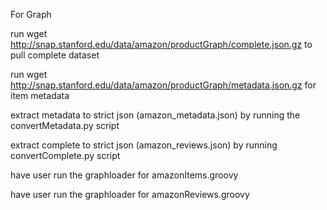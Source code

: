 For Graph

run wget http://snap.stanford.edu/data/amazon/productGraph/complete.json.gz to pull complete dataset

run wget http://snap.stanford.edu/data/amazon/productGraph/metadata.json.gz for item metadata

extract metadata to strict json (amazon\_metadata.json) by running the convertMetadata.py script

extract complete to strict json (amazon\_reviews.json) by running convertComplete.py script

have user run the graphloader for amazonItems.groovy

have user run the graphloader for amazonReviews.groovy


